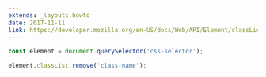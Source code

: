 ```yaml
---
extends: _layouts.howto
date: 2017-11-11
link: https://developer.mozilla.org/en-US/docs/Web/API/Element/classList
---
```



```javascript
const element = document.querySelector('css-selector');

element.classList.remove('class-name');
```
